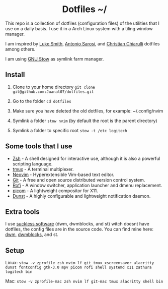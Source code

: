<h1 align="center">Dotfiles ~/</h1>

This repo is a collection of dotfiles (configuration files) of the utilities that I use on a daily basis.
I use it in a Arch Linux system with a tiling window manager.

I am inspired by [Luke Smith](https://github.com/LukeSmithxyz), [Antonio Sarosi](https://github.com/antoniosarosi), and [Christian Chiarulli](https://github.com/ChristianChiarulli) dotfiles among others.

I am using [GNU Stow](https://www.gnu.org/software/stow/) as symlink farm manager.

## Install

1. Clone to your home directory `git clone git@github.com:Juanal07/dotfiles.git`

2. Go to the folder `cd dotfiles`

3. Make sure you have deleted the old dotfiles, for example: ~/.config/nvim

4. Symlink a folder `stow nvim` (by default the root is the parent directory)

5. Symlink a folder to specific root `stow -t /etc logitech`

## Some tools that I use

- [Zsh](https://github.com/zsh-users/zsh) - A shell designed for interactive use, although it is also a powerful scripting language.
- [tmux](https://github.com/tmux/tmux) - A terminal multiplexer.
- [Neovim](https://github.com/neovim/neovim) - Hyperextensible Vim-based text editor.
- [Git](https://github.com/git/git) - A free and open source distributed version control system.
- [Rofi](https://github.com/davatorium/rofi) - A window switcher, application launcher and dmenu replacement.
- [picom](https://github.com/yshui/picom) - A lightweight compositor for X11.
- [Dunst](https://github.com/dunst-project/dunst) - A highly configurable and lightweight notification daemon.

## Extra tools

I use [suckless software](https://suckless.org/) (dwm, dwmblocks, and st) witch doesnt have dotfiles, the config files are in the source code.
You can find mine here:
[dwm](https://github.com/Juanal07/dwm), [dwmblocks](https://github.com/Juanal07/dwmblocks), and st.

## Setup

Linux: `stow -v zprofile zsh nvim lf git tmux xscreensaver alacritty dunst fontconfig gtk-3.0 mpv picom rofi shell systemd x11 zathura logitech bin`

Mac: `stow -v zprofile-mac zsh nvim lf git-mac tmux alacritty shell bin`
